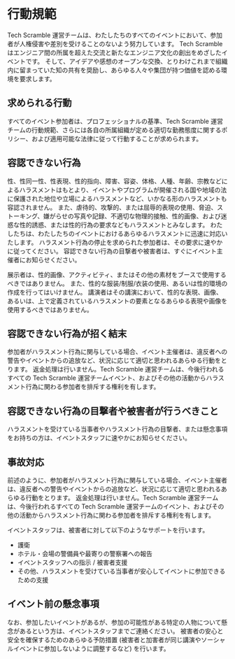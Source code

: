 # 行動規範

Tech Scramble 運営チームは、わたしたちのすべてのイベントにおいて、参加者が人権侵害や差別を受けることのないよう努力しています。
Tech Scramble はエンジニア間の所属を超えた交流と新たなエンジニア文化の創出をめざしたイベントです。
そして、アイデアや感想のオープンな交換、とりわけこれまで組織内に留まっていた知の共有を奨励し、あらゆる人々や集団が持つ価値を認める環境を要求します。

## 求められる行動

すべてのイベント参加者は、プロフェッショナルの基準、Tech Scramble 運営チームの行動規範、さらには各自の所属組織が定める適切な勤務態度に関するポリシー、および適用可能な法律に従って行動することが求められます。

## 容認できない行為

性、性同一性、性表現、性的指向、障害、容姿、体格、人種、年齢、宗教などによるハラスメントはもとより、イベントやプログラムが開催される国や地域の法に保護された地位や立場によるハラスメントなど、いかなる形のハラスメントも容認されません。
また、虐待的、攻撃的、または屈辱的表現の使用、脅迫、ストーキング、嫌がらせの写真や記録、不適切な物理的接触、性的画像、および迷惑な性的誘惑、または性的行為の要求などもハラスメントとみなします。
わたしたちは、わたしたちのイベントにおけるあらゆるハラスメントに迅速に対応いたします。
ハラスメント行為の停止を求められた参加者は、その要求に速やかに従ってください。
容認できない行為の目撃者や被害者は、すぐにイベント主催者にお知らせください。

展示者は、性的画像、アクティビティ、またはその他の素材をブースで使用するべきではありません。
また、性的な服装/制服/衣装の使用、あるいは性的環境の作成を行ってはいけません。
講演者はその講演において、性的な表現、画像、あるいは、上で定義されているハラスメントの要素となるあらゆる表現や画像を使用するべきではありません。

## 容認できない行為が招く結末

参加者がハラスメント行為に関与している場合、イベント主催者は、違反者への警告やイベントからの追放など、状況に応じて適切と思われるあらゆる行動をとります。
返金処理は行いません。Tech Scramble 運営チームは、今後行われるすべての Tech Scramble 運営チームイベント、およびその他の活動からハラスメント行為に関わる参加者を排斥する権利を有します。

## 容認できない行為の目撃者や被害者が行うべきこと

ハラスメントを受けている当事者やハラスメント行為の目撃者、または懸念事項をお持ちの方は、イベントスタッフに速やかにお知らせください。

## 事故対応

前述のように、参加者がハラスメント行為に関与している場合、イベント主催者は、違反者への警告やイベントからの追放など、状況に応じて適切と思われるあらゆる行動をとります。
返金処理は行いません。Tech Scramble 運営チームは、今後行われるすべての Tech Scramble 運営チームのイベント、およびその他の活動からハラスメント行為に関わる参加者を排斥する権利を有します。

イベントスタッフは、被害者に対して以下のようなサポートを行います。

* 護衛
* ホテル・会場の警備員や最寄りの警察署への報告
* イベントスタッフへの指示 / 被害者支援
* その他、ハラスメントを受けている当事者が安心してイベントに参加できるための支援

## イベント前の懸念事項

なお、参加したいイベントがあるが、参加の可能性がある特定の人物について懸念があるという方は、イベントスタッフまでご連絡ください。
被害者の安心と安全を確保するためのあらゆる予防措置 (被害者と加害者が同じ講演やソーシャルイベントに参加しないように調整するなど) を行います。

